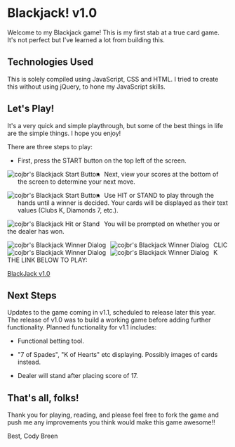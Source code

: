 # Blackjack! v1.0

Welcome to my Blackjack game! This is my first stab at a true card game. It's not perfect but I've learned a lot from building this. 

## Technologies Used

This is solely compiled using JavaScript, CSS and HTML. I tried to create this without using jQuery, to hone my JavaScript skills.


## Let's Play!

It's a very quick and simple playthrough, but some of the best things in life are the simple things. I hope you enjoy!


There are three steps to play:

- First, press the START button on the top left of the screen.

<img src="https://i.imgur.com/O5iREqJ.png"
     alt="cojbr's Blackjack Start Button"
     style="float: left; margin-right: 10px;" />


- Next, view your scores at the bottom of the screen to determine your next move.

<img src="https://i.imgur.com/bpcVDUQ.png"
     alt="cojbr's Blackjack Start Button"
     style="float: left; margin-right: 10px;" />


- Use HIT or STAND to play through the hands until a winner is decided. Your cards will be displayed as their text values (Clubs K, Diamonds 7, etc.). 

<img src="https://i.imgur.com/fgZmzZ3.png"
     alt="cojbr's Blackjack Hit or Stand"
     style="float: left; margin-right: 10px;" />


You will be prompted on whether you or the dealer has won. 

<img src="https://i.imgur.com/BIoOdzz.png"
     alt="cojbr's Blackjack Winner Dialog"
     style="float: left; margin-right: 10px;" />

<img src="https://i.imgur.com/dgoJwRe.png"
     alt="cojbr's Blackjack Winner Dialog"
     style="float: left; margin-right: 10px;" />

<img src="https://i.imgur.com/77FYD2m.png"
     alt="cojbr's Blackjack Winner Dialog"
     style="float: left; margin-right: 10px;" />

<img src="https://i.imgur.com/8UI3PeO.png"
     alt="cojbr's Blackjack Winner Dialog"
     style="float: left; margin-right: 10px;" />

CLICK THE LINK BELOW TO PLAY:

[BlackJack v1.0](https://cojbr.github.io/)

## Next Steps 

Updates to the game coming in v1.1, scheduled to release later this year. The release of v1.0 was to build a working game before adding further functionality. Planned functionality for v1.1 includes:

- Functional betting tool. 

- "7 of Spades", "K of Hearts" etc displaying. Possibly images of cards instead. 

- Dealer will stand after placing score of 17.


## That's all, folks!

Thank you for playing, reading, and please feel free to fork the game and push me any improvements you think would make this game awesome!!

Best,
Cody Breen